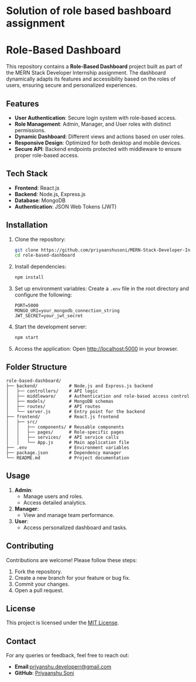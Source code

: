 # Solution of role based bashboard assignment # 


# Role-Based Dashboard

This repository contains a **Role-Based Dashboard** project built as part of the MERN Stack Developer Internship assignment. The dashboard dynamically adapts its features and accessibility based on the roles of users, ensuring secure and personalized experiences.

## Features
- **User Authentication**: Secure login system with role-based access.
- **Role Management**: Admin, Manager, and User roles with distinct permissions.
- **Dynamic Dashboard**: Different views and actions based on user roles.
- **Responsive Design**: Optimized for both desktop and mobile devices.
- **Secure API**: Backend endpoints protected with middleware to ensure proper role-based access.

## Tech Stack
- **Frontend**: React.js
- **Backend**: Node.js, Express.js
- **Database**: MongoDB
- **Authentication**: JSON Web Tokens (JWT)

## Installation

1. Clone the repository:
   ```bash
   git clone https://github.com/priyaanshusoni/MERN-Stack-Developer-Internship-Assignment.git
   cd role-based-dashboard
   ```

2. Install dependencies:
   ```bash
   npm install
   ```

3. Set up environment variables:
   Create a `.env` file in the root directory and configure the following:
   ```env
   PORT=5000
   MONGO_URI=your_mongodb_connection_string
   JWT_SECRET=your_jwt_secret
   ```

4. Start the development server:
   ```bash
   npm start
   ```

5. Access the application:
   Open [http://localhost:5000](http://localhost:5000) in your browser.

## Folder Structure
```
role-based-dashboard/
├── backend/            # Node.js and Express.js backend
│   ├── controllers/    # API logic
│   ├── middleware/     # Authentication and role-based access control
│   ├── models/         # MongoDB schemas
│   ├── routes/         # API routes
│   └── server.js       # Entry point for the backend
├── frontend/           # React.js frontend
│   ├── src/
│   │   ├── components/ # Reusable components
│   │   ├── pages/      # Role-specific pages
│   │   ├── services/   # API service calls
│   │   └── App.js      # Main application file
├── .env                # Environment variables
├── package.json        # Dependency manager
└── README.md           # Project documentation
```

## Usage
1. **Admin**:
   - Manage users and roles.
   - Access detailed analytics.
2. **Manager**:
   - View and manage team performance.
3. **User**:
   - Access personalized dashboard and tasks.

## Contributing
Contributions are welcome! Please follow these steps:
1. Fork the repository.
2. Create a new branch for your feature or bug fix.
3. Commit your changes.
4. Open a pull request.

## License
This project is licensed under the [MIT License](LICENSE).

## Contact
For any queries or feedback, feel free to reach out:
- **Email**:priyanshu.developerr@gmail.com
- **GitHub**: [Priyaanshu Soni](https://github.com/priyaanshusoni)

